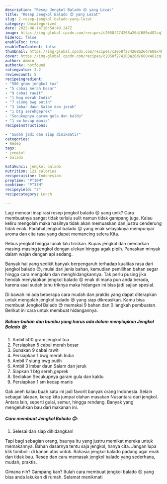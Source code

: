 ```yaml
---
description: "Resep Jengkol Balado 😍 yang Lezat"
title: "Resep Jengkol Balado 😍 yang Lezat"
slug: 2-resep-jengkol-balado-yang-lezat
category: Uncategorized
date: 2022-06-14T16:54:49.247Z
image: https://img-global.cpcdn.com/recipes/c2058f274208a26d/680x482cq70/jengkol-balado-foto-resep-utama.jpg
hideToc: false
enableToc: true
enableTocContent: false
thumbnail: https://img-global.cpcdn.com/recipes/c2058f274208a26d/680x482cq70/jengkol-balado-foto-resep-utama.jpg
cover: https://img-global.cpcdn.com/recipes/c2058f274208a26d/680x482cq70/jengkol-balado-foto-resep-utama.jpg
author: Admin
authorAv: notfound
ratingvalue: 3.2
reviewcount: 5
recipeingredient:
- "500 gram jengkol tua"
- "5 cabai merah besar"
- "9 cabai rawit"
- "1 bwg merah India"
- "7 siung bwg putih"
- "3 lmbar daun Salam dan jeruk"
- "1 btg serehgeprek"
- "Secukupnya garam gula dan kaldu"
- "1 sm kecap manis"
recipeinstructions:

- "Sudah jadi dan siap dinikmati!"
categories:
- Resep
tags:
- jengkol
- balado

katakunci: jengkol balado 
nutrition: 121 calories
recipecuisine: Indonesian
preptime: "PT10M"
cooktime: "PT37M"
recipeyield: "3"
recipecategory: Lunch

---
```





Lagi mencari inspirasi resep jengkol balado 😍 yang unik? Cara membuatnya sangat tidak terlalu sulit namun tidak gampang juga. Kalau keliru mengolah maka hasilnya tidak akan memuaskan dan justru cenderung tidak enak. Padahal jengkol balado 😍 yang enak selayaknya mempunyai aroma dan cita rasa yang dapat memancing selera Kita.





Rebus jengkol hingga lunak lalu tiriskan. Kupas jengkol dan memarkan masing-masing jengkol dengan ulekan hingga agak pipih. Panaskan minyak dalam wajan dengan api sedang.

Banyak hal yang sedikit banyak berpengaruh terhadap kualitas rasa dari jengkol balado 😍, mulai dari jenis bahan, kemudian pemilihan bahan segar hingga cara mengolah dan menghidangkannya. Tak perlu pusing jika hendak menyiapkan jengkol balado 😍 enak di mana pun anda berada, karena asal sudah tahu triknya maka hidangan ini bisa jadi sajian spesial.






Di bawah ini ada beberapa cara mudah dan praktis yang dapat diterapkan untuk mengolah jengkol balado 😍 yang siap dikreasikan. Kamu bisa membuat Jengkol Balado 😍 memakai 9 bahan dan 0 langkah pembuatan. Berikut ini cara untuk membuat hidangannya.

<!--inarticleads1-->

##### Bahan-bahan dan bumbu yang harus ada dalam menyiapkan Jengkol Balado 😍:

1. Ambil 500 gram jengkol tua
1. Persiapkan 5 cabai merah besar
1. Gunakan 9 cabai rawit
1. Persiapkan 1 bwg merah India
1. Ambil 7 siung bwg putih
1. Ambil 3 lmbar daun Salam dan jeruk
1. Siapkan 1 btg sereh,geprek
1. Sediakan Secukupnya garam gula dan kaldu
1. Persiapkan 1 sm kecap manis


Gak aneh kalau buah satu ini jadi favorit banyak orang Indonesia. Selain sebagai lalapan, kerap kita jumpai olahan masakan Nusantara dari jengkol. Antara lain, seperti gulai, semur, hingga rendang. Banyak yang mengeluhkan bau dari makanan ini. 

<!--inarticleads2-->

##### Cara membuat Jengkol Balado 😍:


1. Selesai dan siap dihidangkan!

Tapi bagi sebagian orang, baunya itu yang justru memikat mereka untuk memakannya. Bahan dasarnya tentu saja jengkol, hanya cita. Jangan lupa klik tombol : di kanan atas untuk. Rahasia jengkol balado padang agar enak dan tidak bau. Resep dan cara memasak jengkol balado yang sederhana, mudah, praktis. 

Gimana nih? Gampang kan? Itulah cara membuat jengkol balado 😍 yang bisa anda lakukan di rumah. Selamat menikmati
